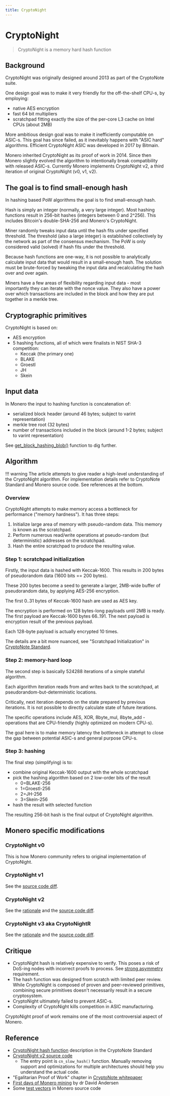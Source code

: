 ```yaml
---
title: CryptoNight
---
```

# CryptoNight

> CryptoNight is a memory hard hash function

## Background

CryptoNight was originally designed around 2013 as part of the CryptoNote suite.

One design goal was to make it very friendly for the off-the-shelf CPU-s, by employing:

* native AES encryption 
* fast 64 bit multipliers
* scratchpad fitting exactly the size of the per-core L3 cache on Intel CPUs (about 2MB)

More ambitious design goal was to make it inefficiently computable on ASIC-s.
This goal has since failed, as it inevitably happens with "ASIC hard" algorithms.
Efficient CryptoNight ASIC was developed in 2017 by Bitmain. 

Monero inherited CryptoNight as its proof of work in 2014.
Since then Monero slightly evolved the algorithm to intentionally break compatibility with released ASIC-s.
Currently Monero implements CryptoNight v2, a third iteration of original CryptoNight (v0, v1, v2).

## The goal is to find small-enough hash

In hashing based PoW algorithms the goal is to find small-enough hash.

Hash is simply an integer (normally, a very large integer).
Most hashing functions result in 256-bit hashes (integers between 0 and 2^256).
This includes Bitcoin's double-SHA-256 and Monero's CryptoNight.

Miner randomly tweaks input data until the hash fits under specified threshold.
The threshold (also a large integer) is established collectively by the network as part of the consensus mechanism.
The PoW is only considered valid (solved) if hash fits under the threshold.  

Because hash functions are one-way, it is not possible to analytically calculate input data that would result in a small-enough hash.
The solution must be brute-forced by tweaking the input data and recalculating the hash over and over again.

Miners have a few areas of flexibility regarding input data - most importantly they can iterate with the nonce value.
They also have a power over which transactions are included in the block and how they are put together in a merkle tree. 

## Cryptographic primitives

CryptoNight is based on:

* AES encryption
* 5 hashing functions, all of which were finalists in NIST SHA-3 competition:
    * Keccak (the primary one)
    * BLAKE
    * Groestl
    * JH
    * Skein

## Input data

In Monero the input to hashing function is concatenation of:

* serialized block header (around 46 bytes; subject to varint representation)
* merkle tree root (32 bytes)
* number of transactions included in the block (around 1-2 bytes; subject to varint representation)

See [get_block_hashing_blob()](https://github.com/monero-project/monero/blob/master/src/cryptonote_basic/cryptonote_format_utils.cpp#L1078) function to dig further.

## Algorithm

!!! warning
    The article attempts to give reader a high-level understanding of the CryptoNight algorithm.
    For implementation details refer to CryptoNote Standard and Monero source code.
    See references at the bottom. 

### Overview

CryptoNight attempts to make memory access a bottleneck for performance ("memory hardness"). It has three steps:

1. Initialize large area of memory with pseudo-random data. This memory is known as the scratchpad.
2. Perform numerous read/write operations at pseudo-random (but deterministic) addresses on the scratchpad.
3. Hash the entire scratchpad to produce the resulting value.

### Step 1: scratchpad initialization

Firstly, the input data is hashed with Keccak-1600. This results in 200 bytes of pseudorandom data (1600 bits == 200 bytes).

These 200 bytes become a seed to generate a larger, 2MB-wide buffer of pseudorandom data,
by applying AES-256 encryption.

The first 0..31 bytes of Keccak-1600 hash are used as AES key.

The encryption is performed on 128 bytes-long payloads until 2MB is ready.
The first payload are Keccak-1600 bytes 66..191.
The next payload is encryption result of the previous payload.

Each 128-byte payload is actually encrypted 10 times.

The details are a bit more nuanced, see "Scratchpad Initialization" in [CryptoNote Standard](https://cryptonote.org/cns/cns008.txt).  

### Step 2: memory-hard loop

The second step is basically 524288 iterations of a simple stateful algorithm.

Each algorithm iteration reads from and writes back to the scratchpad,
at pseudorandom-but-deterministic locations.

Critically, next iteration depends on the state prepared by previous iterations.
It is not possible to directly calculate state of future iterations.

The specific operations include AES, XOR, 8byte_mul, 8byte_add - operations that are CPU-friendly (highly optimized on modern CPU-s).

The goal here is to make memory latency the bottleneck in attempt to close the gap between potential ASIC-s and general purpose CPU-s.

### Step 3: hashing

The final step (simplifying) is to:
 
* combine original Keccak-1600 output with the whole scratchpad
* pick the hashing algorithm based on 2 low-order bits of the result
    * 0=BLAKE-256
    * 1=Groestl-256
    * 2=JH-256 
    * 3=Skein-256
* hash the result with selected function

The resulting 256-bit hash is the final output of CryptoNight algorithm.

## Monero specific modifications

### CryptoNight v0

This is how Monero community refers to original implementation of CryptoNight.

### CryptoNight v1

See the [source code diff](https://github.com/monero-project/monero/pull/3253/files). 

### CryptoNight v2

See the [rationale](https://github.com/SChernykh/xmr-stak-cpu/blob/master/README.md) and the [source code diff](https://github.com/monero-project/monero/commit/5fd83c13fbf8dc304909345e60a853c15b0de1e5#diff-7000dc02c792439471da62856f839d62).

### CryptoNight v3 aka CryptoNightR

See the [rationale](https://github.com/monero-project/monero/pull/5126) and the [source code diff](https://github.com/monero-project/monero/pull/5126/files).

## Critique

* CryptoNight hash is relatively expensive to verify. This poses a risk of DoS-ing nodes with incorrect proofs to process. See [strong asymmetry](/proof-of-work/what-is-pow/#strong-asymmetry) requirement. 
* The hash function was designed from scratch with limited peer review. While CryptoNight is composed of proven and peer-reviewed primitives, combining secure primitives doesn't necessarily result in a secure cryptosystem.
* CryptoNight ultimately failed to prevent ASIC-s.
* Complexity of CryptoNight kills competition in ASIC manufacturing.

CryptoNight proof of work remains one of the most controversial aspect of Monero.

## Reference

* [CryptoNight hash function](https://cryptonote.org/cns/cns008.txt) description in the CryptoNote Standard
* [CryptoNight v2 source code](https://github.com/monero-project/monero/blob/master/src/crypto/slow-hash.c)
    * The entry point is `cn_slow_hash()` function. Manually removing support and optimizations for multiple architectures should help you understand the actual code. 
* "Egalitarian Proof of Work" chapter in [CryptoNote whitepaper](https://downloads.getmonero.org/whitepaper_annotated.pdf) 
* [First days of Monero mining](https://da-data.blogspot.com/2014/08/minting-money-with-monero-and-cpu.html) by dr David Andersen
* Some [test vectors](https://github.com/monero-project/monero/tree/master/tests/hash) in Monero source code 
